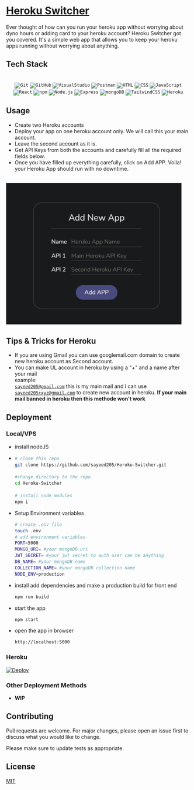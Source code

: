 <h1><a href="https://hs.hitarashi.in">Heroku Switcher</a></h1>

Ever thought of how can you run your heroku app without worrying about dyno hours or adding card to your heroku account? Heroku Switcher got you covered. It's a simple web app that allows you to keep your heroku apps running without worrying about anything.

## Tech Stack

<br>

<div align="center">
	<code><img height="50" src="https://user-images.githubusercontent.com/25181517/117364277-fc4eb280-aebd-11eb-8769-a3583c6a2037.png" alt="Git" title="Git" /></code>
	<code><img height="50" src="https://user-images.githubusercontent.com/25181517/117364276-fc4eb280-aebd-11eb-92ba-8a6ef74b7313.png" alt="GitHub" title="GitHub" /></code>
	<code><img height="50" src="https://user-images.githubusercontent.com/25181517/182618272-390ab138-7b29-44a0-85a2-62633957d815.png" alt="VisualStudio" title="VisualStudio" /></code>
	<code><img height="50" src="https://user-images.githubusercontent.com/25181517/182618508-1b12183b-5398-48d2-92e7-ff0969a22624.png" alt="Postman" title="Postman" /></code>
	<code><img height="50" src="https://user-images.githubusercontent.com/25181517/117447535-f00a3a00-af3d-11eb-89bf-45aaf56dbaf1.png" alt="HTML" title="HTML" /></code>
	<code><img height="50" src="https://user-images.githubusercontent.com/25181517/183898674-75a4a1b1-f960-4ea9-abcb-637170a00a75.png" alt="CSS" title="CSS" /></code>
	<code><img height="50" src="https://user-images.githubusercontent.com/25181517/117447155-6a868a00-af3d-11eb-9cfe-245df15c9f3f.png" alt="JavaScript" title="JavaScript" /></code>
	<code><img height="50" src="https://user-images.githubusercontent.com/25181517/183897015-94a058a6-b86e-4e42-a37f-bf92061753e5.png" alt="React" title="React" /></code>
	<code><img height="50" src="https://user-images.githubusercontent.com/25181517/121401671-49102800-c959-11eb-9f6f-74d49a5e1774.png" alt="npm" title="npm" /></code>
	<code><img height="50" src="https://user-images.githubusercontent.com/25181517/183568594-85e280a7-0d7e-4d1a-9028-c8c2209e073c.png" alt="Node.js" title="Node.js" /></code>
	<code><img height="50" src="https://user-images.githubusercontent.com/25181517/183859966-a3462d8d-1bc7-4880-b353-e2cbed900ed6.png" alt="Express" title="Express" /></code>
	<code><img height="50" src="https://user-images.githubusercontent.com/25181517/182884177-d48a8579-2cd0-447a-b9a6-ffc7cb02560e.png" alt="mongoDB" title="mongoDB" /></code>
	<code><img height="40" src="https://tailwindcss.com/_next/static/media/tailwindcss-mark.79614a5f61617ba49a0891494521226b.svg" alt="TailwindCSS" title="TailwindCSS" /></code>
	<code><img height="50" src="https://brand.heroku.com/static/media/heroku-logotype-vertical.f7e1193f.svg" alt="Heroku" title="Heroku" /></code>
</div>

## Usage

- Create two Heroku accounts
- Deploy your app on one heroku account only. We will call this your main account.
- Leave the second account as it is.
- Get API Keys from both the accounts and carefully fill all the required fields below.
- Once you have filled up everything carefully, click on Add APP. Voila! your Heroku App should run with no downtime.

<br>

<img src='https://raw.githubusercontent.com/sayeed205/Assets/main/Add%20New%20App.png' alt='add new app' style='width: 30rem'>

## Tips & Tricks for Heroku

- If you are using Gmail you can use googlemail.com domain to create new heroku account as Second account.
- You can make UL account in heroku by using a "+" and a name after your mail <br> example: <br><code>sayeed205@gmail.com</code> this is my main mail and I can use <code>sayeed205+xyz@gmail.com</code> to create new account in heroku.
  <b>If your main mail banned in heroku then this methode won't work</b>

## Deployment

### Local/VPS

- install nodeJS
- ```bash
  # clone this repo
  git clone https://github.com/sayeed205/Heroku-Switcher.git

  #change directory to the repo
  cd Heroku-Switcher

  # install node modules
  npm i
  ```

- Setup Environment variables
  ```bash
  # create .env file
  touch .env
  # add environment variables
  PORT=5000
  MONGO_URI= #your mongoDB uri
  JWT_SECRET= #your jwt secret to auth user can be anything
  DB_NAME= #your mongoDB name
  COLLECTION_NAME= #your mongoDB collection name
  NODE_ENV=production
  ```
- install add dependencies and make a production build for front end
  ```bash
  npm run build
  ```
- start the app
  ```bash
  npm start
  ```
- open the app in browser
  ```bash
  http://localhost:5000
  ```

### Heroku

<a href="https://heroku.com/deploy">
  <img src="https://www.herokucdn.com/deploy/button.svg" alt="Deploy">
</a>

### Other Deployment Methods

- <b>WIP</b>

## Contributing

Pull requests are welcome. For major changes, please open an issue first to discuss what you would like to change.

Please make sure to update tests as appropriate.

## License

[MIT](https://choosealicense.com/licenses/mit/)
